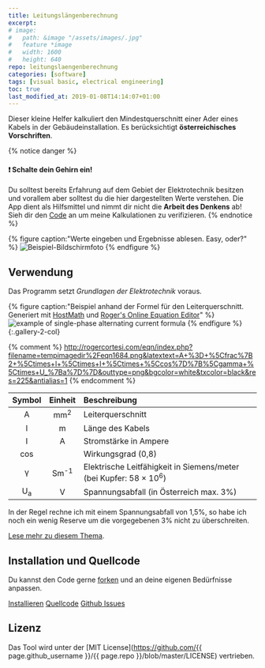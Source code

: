 ```yaml
---
title: Leitungslängenberechnung
excerpt: 
# image:
#   path: &image "/assets/images/.jpg"
#   feature *image
#   width: 1600
#   height: 640
repo: leitungslaengenberechnung
categories: [software]
tags: [visual basic, electrical engineering]
toc: true
last_modified_at: 2019-01-08T14:14:07+01:00
---
```


Dieser kleine Helfer kalkuliert den Mindestquerschnitt einer Ader eines Kabels
in der Gebäudeinstallation. Es berücksichtigt **österreichisches Vorschriften**.

{% notice danger %}
#### :exclamation: Schalte dein Gehirn ein!

Du solltest bereits Erfahrung auf dem Gebiet der Elektrotechnik besitzen und
vorallem aber solltest du die hier dargestellten Werte verstehen. Die App dient
als Hilfsmittel und nimmt dir nicht die **Arbeit des Denkens** ab! Sieh dir den
[Code](#installation-und-quellcode) an um meine Kalkulationen zu verifizieren.
{% endnotice %}

{% figure caption:"Werte eingeben und Ergebnisse ablesen. Easy, oder?" %}
  ![Beispiel-Bildschirmfoto](/assets/images/leitungslaengenberechnung.jpg)
{% endfigure %}

## Verwendung

Das Programm setzt *Grundlagen der Elektrotechnik* voraus.

{% figure caption:"Beispiel anhand der Formel für den Leiterquerschnitt. Generiert mit [HostMath](http://www.hostmath.com/) und [Roger's Online Equation Editor](http://rogercortesi.com/eqn/)" %}
  ![example of single-phase alternating current formula](/assets/images/leitungslaengenberechnung_equation.png)
{% endfigure %}
{:.gallery-2-col}

{% comment %}
http://rogercortesi.com/eqn/index.php?filename=tempimagedir%2Feqn1684.png&latextext=A+%3D+%5Cfrac%7B2+%5Ctimes+l+%5Ctimes+I+%5Ctimes+%5Ccos%7D%7B%5Cgamma+%5Ctimes+U_%7Ba%7D%7D&outtype=png&bgcolor=white&txcolor=black&res=225&antialias=1
{% endcomment %}

| Symbol        | Einheit         | Beschreibung |
| :---:         | :---:           | :--- |
| A             | mm<sup>2</sup>  | Leiterquerschnitt |
| l             | m               | Länge des Kabels |
| I             | A               | Stromstärke in Ampere |
| cos           |                 | Wirkungsgrad (0,8) |
| &gamma;       | Sm<sup>-1</sup> | Elektrische Leitfähigkeit in Siemens/meter (bei Kupfer: 58 &times; 10<sup>6</sup>) |
| U<sub>a</sub> | V               | Spannungsabfall (in Österreich max. 3%) |

In der Regel rechne ich mit einem Spannungsabfall von 1,5%, so habe ich noch ein
wenig Reserve um die vorgegebenen 3% nicht zu überschreiten.

[Lese mehr zu diesem Thema](https://www.schalter-steckdosen-shop24.de/ratgeber/faq/themen/berechnung-leitungslaenge-und-leitungsquerschnitte.php).

## Installation und Quellcode

Du kannst den Code gerne [forken](https://help.github.com/en/articles/fork-a-repo)
und an deine eigenen Bedürfnisse anpassen.

<p markdown="0">
  <a href="https://tools.dore.pw/Leitungslaengenberechnung/setup.exe" class="btn"
  title="Führe das Setup-Programm aus und installiere das Tool in Windows">Installieren</a>
  <a href="{{ site.author.github }}/{{ page.repo }}"
  class="btn" title="Öffne das Repository auf Github">Quellcode</a>
  <a href="{{ site.author.github }}/{{ page.repo }}/issues"
  class="btn">Github Issues</a>
</p>

## Lizenz

Das Tool wird unter der
[MIT License](https://github.com/{{ page.github_username }}/{{ page.repo }}/blob/master/LICENSE)
vertrieben.
